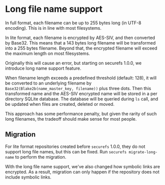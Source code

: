 # Long file name support

In full format, each filename can be up to 255 bytes long (in UTF-8 encoding). This is in line with most filesystems.

In lite format, each filename is encrypted by AES-SIV, and then converted by Base32. This means that a 143 bytes long filename will be transformed into a 255 bytes filename. Beyond that, the encrypted filename will exceed the maximum length on most filesystems.

Originally this will cause an error, but starting on securefs 1.0.0, we introduce long name support feature.

When filename length exceeds a predefined threshold (default: 128), it will be converted to an underlying filename by `Base32(Blake2b(name_master_key, filename))` plus three dots. Then this transformed name and the AES-SIV encrypted name will be stored in a per directory SQLite database. The database will be queried during `ls` call, and be updated when files are created, deleted or moved.

This approach has some performance penalty, but given the rarity of such long filenames, the tradeoff should make sense for most people.

## Migration
For lite format repositories created before `securefs` 1.0.0, they do not support long file names, but this can be fixed.
Run `securefs migrate-long-name` to perform the migration.

With the long file name support, we've also changed how symbolic links are encrypted. As a result, migration can only happen if the repository does not include symbolic links.
